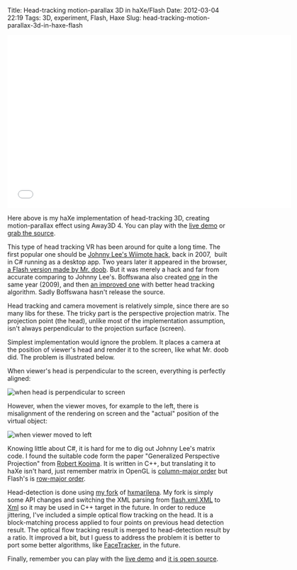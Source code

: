 Title: Head-tracking motion-parallax 3D in haXe/Flash
Date: 2012-03-04 22:19
Tags: 3D, experiment, Flash, Haxe
Slug: head-tracking-motion-parallax-3d-in-haxe-flash

<iframe class="video" width="640" height="390" src="//www.youtube.com/embed/U6PePKJHOSw" frameborder="0" allowfullscreen></iframe>

Here above is my haXe implementation of head-tracking 3D, creating
motion-parallax effect using Away3D 4. You can play with the [live
demo][] or [grab the source][].

This type of head tracking VR has been around for quite a long time. The
first popular one should be [Johnny Lee's Wiimote hack][], back in 2007,
 built in C# running as a desktop app. Two years later it appeared in
the browser, [a Flash version made by Mr. doob][]. But it was merely a
hack and far from accurate comparing to Johnny Lee's. Boffswana also
created [one][] in the same year (2009), and then [an improved one][]
with better head tracking algorithm. Sadly Boffswana hasn't release the
source.

Head tracking and camera movement is relatively simple, since there are
so many libs for these. The tricky part is the perspective
projection matrix. The projection point (the head), unlike most of the
implementation assumption, isn't always perpendicular to the projection
surface (screen).

Simplest implementation would ignore the problem. It places a camera at
the position of viewer's head and render it to the screen, like what Mr.
doob did. The problem is illustrated below.

When viewer's head is perpendicular to the screen, everything is
perfectly aligned:

![when head is perpendicular to screen](/files/2012/animated.79104.gif)

However, when the viewer moves, for example to the left, there is
misalignment of the rendering on screen and the "actual" position of the
virtual object:

![when viewer moved to left](/files/2012/animated.61275.gif)

Knowing little about C#, it is hard for me to dig out Johnny Lee's
matrix code. I found the suitable code form the paper "Generalized
Perspective Projection" from [Robert Kooima][]. It is written in C++,
but translating it to haXe isn't hard, just remember matrix in OpenGL is
[column-major order][] but Flash's is [row-major order][].

Head-detection is done using [my fork][] of [hxmarilena][]. My fork is
simply some API changes and switching the XML parsing from
[flash.xml.XML][] to [Xml][] so it may be used in C++ target in the
future. In order to reduce jittering, I've included a simple optical
flow tracking on the head. It is a block-matching process applied to
four points on previous head detection result. The optical flow tracking
result is merged to head-detection result by a ratio. It improved a bit,
but I guess to address the problem it is better to port some better
algorithms, like [FaceTracker][], in the future.

Finally, remember you can play with the [live demo][] and [it is open
source][grab the source].

  [live demo]: http://andyli.github.com/MotionParallaxDemo/
  [grab the source]: https://github.com/andyli/MotionParallaxDemo
  [Johnny Lee's Wiimote hack]: http://www.youtube.com/watch?v=Jd3-eiid-Uw
  [a Flash version made by Mr. doob]: http://ricardocabello.com/blog/post/643
  [one]: http://www.boffswana.com/news/?p=498
  [an improved one]: http://www.boffswana.com/news/?p=950
  [Robert Kooima]: http://csc.lsu.edu/~kooima/misc.html
  [column-major order]: http://en.wikipedia.org/wiki/Row-major_order#Column-major_order
  [row-major order]: http://en.wikipedia.org/wiki/Row-major_order#Row-major_order
  [my fork]: http://code.google.com/r/andy-hxmarilena/
  [hxmarilena]: http://code.google.com/p/hxmarilena/
  [flash.xml.XML]: http://haxe.org/api/flash9/xml/xml
  [Xml]: http://haxe.org/api/xml
  [FaceTracker]: http://web.mac.com/jsaragih/FaceTracker/FaceTracker.html
